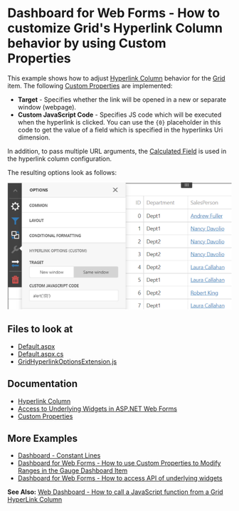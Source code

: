# Dashboard for Web Forms - How to customize Grid's Hyperlink Column behavior by using Custom Properties

This example shows how to adjust [Hyperlink Column](https://docs.devexpress.com/Dashboard/119499/web-dashboard/create-dashboards-on-the-web/dashboard-item-settings/grid/columns/hyperlink-column) behavior for the [Grid](https://docs.devexpress.com/Dashboard/117161/web-dashboard/create-dashboards-on-the-web/dashboard-item-settings/grid) item. The following [Custom Properties](https://docs.devexpress.com/Dashboard/401702/web-dashboard/ui-elements-and-customization/create-custom-properties) are implemented:

* **Target** - Specifies whether the link will be opened in a new or separate window (webpage).
* **Custom JavaScript Code** - Specifies JS code which will be executed when the hyperlink is clicked. You can use the `{0}` placeholder in this code to get the value of a field which is specified in the hyperlinks Uri dimension.

In addition, to pass multiple URL arguments, the [Calculated Field](https://docs.devexpress.com/Dashboard/117196/web-dashboard/create-dashboards-on-the-web/providing-data/calculated-fields) is used in the hyperlink column configuration.

The resulting options look as follows:

![](images/screenshot.png)

<!-- default file list -->
## Files to look at

* [Default.aspx](./CS/Default.aspx)
* [Default.aspx.cs](./CS/Default.aspx.cs)
* [GridHyperlinkOptionsExtension.js](./CS/GridHyperlinkOptionsExtension.js)

<!-- default file list end -->

## Documentation

- [Hyperlink Column](https://docs.devexpress.com/Dashboard/119499/web-dashboard/create-dashboards-on-the-web/dashboard-item-settings/grid/columns/hyperlink-column) 
- [Access to Underlying Widgets in ASP.NET Web Forms](https://docs.devexpress.com/Dashboard/117573/web-dashboard/aspnet-web-forms-dashboard-control/access-to-underlying-widgets)
- [Custom Properties](https://docs.devexpress.com/Dashboard/401702/web-dashboard/ui-elements-and-customization/custom-properties)

## More Examples

- [Dashboard - Constant Lines](https://github.com/DevExpress-Examples/dashboard-constant-lines)
- [Dashboard for Web Forms - How to use Custom Properties to Modify Ranges in the Gauge Dashboard Item](https://github.com/DevExpress-Examples/web-forms-dashboard-gauge-ranges)
- [Dashboard for Web Forms - How to access API of underlying widgets](https://github.com/DevExpress-Examples/how-to-access-api-of-underlying-widgets-in-the-aspnet-dashboard-control-t492396)

**See Also:**
[Web Dashboard - How to call a JavaScript function from a Grid HyperLink Column](https://supportcenter.devexpress.com/ticket/details/t587381/web-dashboard-how-to-call-a-javascript-function-from-a-grid-hyperlink-column)
